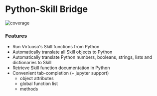 # Python-Skill Bridge

![coverage](https://cag.extoll.de/asic/skill-bridge/badges/initial/coverage.svg)

### Features

- Run Virtuoso's Skill functions from Python
- Automatically translate all Skill objects to Python
- Automatically translate Python numbers, booleans, strings, lists and dictionaries to Skill
- Retrieve Skill function documentation in Python
- Convenient tab-completion (+ jupyter support)
  - object attributes
  - global function list
  - methods
